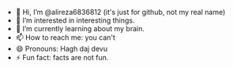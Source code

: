 - 👋 Hi, I’m @alireza6836812
(it's just for github, not my real name)
- 👀 I’m interested in interesting things.
- 🌱 I’m currently learning about my brain.
- 📫 How to reach me: you can't
- 😄 Pronouns: Hagh daj devu
- ⚡ Fun fact: facts are not fun.

<!---
alireza6836812/alireza6836812 is a ✨ special ✨ repository because its `README.md` (this file) appears on your GitHub profile.
You can click the Preview link to take a look at your changes.
--->
